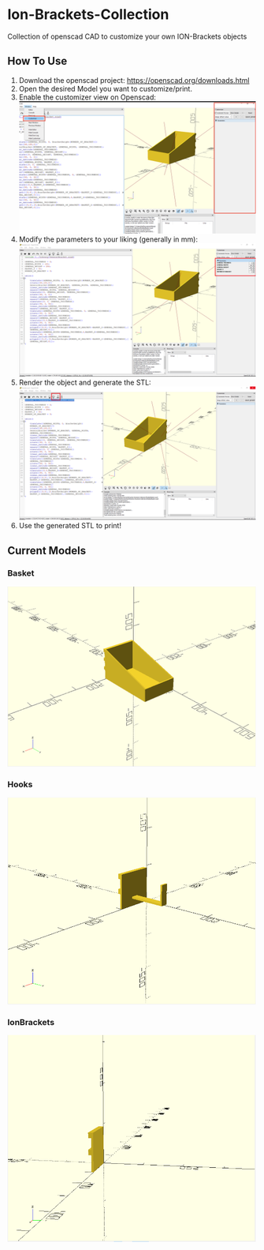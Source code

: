 # Ion-Brackets-Collection
Collection of openscad CAD to customize your own ION-Brackets objects

## How To Use
1. Download the openscad project: https://openscad.org/downloads.html
2. Open the desired Model you want to customize/print.
3. Enable the customizer view on Openscad:
![alt text](./Images/CustomizerInstruction.png)
4. Modify the parameters to your liking (generally in mm):
![alt text](./Images/ParametersModification.png)
5. Render the object and generate the STL:
![alt text](./Images/GenerateSTL.png)
6. Use the generated STL to print!

## Current Models
### Basket
![alt text](./Images/Basket.png)
### Hooks
![alt text](./Images/Hooks.png)
### IonBrackets
![alt text](./Images/IonBrackets.png)
